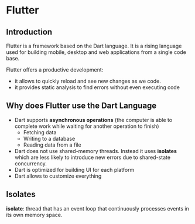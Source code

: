 # Flutter

## Introduction

Flutter is a framework based on the Dart language. It is a rising language used for building mobile, desktop and web applications from a single code base.

Flutter offers a productive development:

- it allows to quickly reload and see new changes as we code.
- it provides static analysis to find errors without even executing code

## Why does Flutter use the Dart Language

- Dart supports **asynchronous operations** (the computer is able to complete work while waiting for another operation to finish)
    - Fetching data
    - Writing to a database
    - Reading data from a file
- Dart does not use shared-memory threads. Instead it uses **isolates** which are less likely to introduce new errors due to shared-state concurrency.
- Dart is optimized for building UI for each platform
- Dart allows to customize everything


## Isolates

**isolate**: thread that has an event loop that continuously processes events in its own memory space.